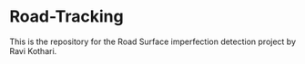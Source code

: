 # Road-Tracking

This is the repository for the Road Surface imperfection detection project by Ravi Kothari.
